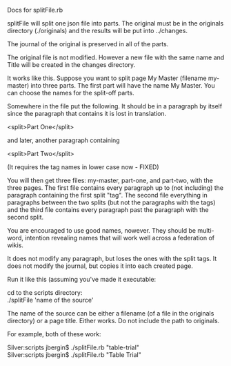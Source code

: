 <p>Docs for splitFile.rb</p>

<p>splitFile will split one json file into parts. The original must be in the originals directory (./originals) and the results will be put into ../changes.</p>

<p>The journal of the original is preserved in all of the parts. </p>

<p>The original file is not modified. However a new file with the same name and Title will be created in the changes directory. </p>

<p>It works like this. Suppose you want to split page My Master (filename my-master) into three parts. The first part will have the name My Master. You can choose the names for the split-off parts. </p>

<p>Somewhere in the file put the following. It should be in a paragraph by itself since the paragraph that contains it is lost in translation. </p>

<p>&lt;split>Part One&lt;/split></p>

<p>and later, another paragraph containing</p>

<p>&lt;split>Part Two&lt;/split> </p>

<p>(It requires the tag names in lower case now - FIXED)</p>

<p>You will then get three files: my-master, part-one, and part-two, with the three pages. The first file contains every paragraph up to (not including) the paragraph containing the first split "tag". The second file everything in paragraphs between the two splits (but not the paragraphs with the tags) and the third file contains every paragraph past the paragraph with the second split.</p>

<p>You are encouraged to use good names, nowever. They should be multi-word, intention revealing names that will work well across a federation of wikis. 

<p>It does not modify any paragraph, but loses the ones with the split tags. It does not modify the journal, but copies it into each created page. </p>

<p>Run it like this (assuming you've made it executable:</p>

<p>cd to the scripts directory:<br/>
./splitFile 'name of the source'</p>

<p>The name of the source can be either a filename (of a file in the originals directory) or a page title. Either works. Do not include the path to originals. </p>

<p>For example, both of these work:</p>

<p>Silver:scripts jbergin$ ./splitFile.rb "table-trial" <br/>
Silver:scripts jbergin$ ./splitFile.rb "Table Trial"</p>
